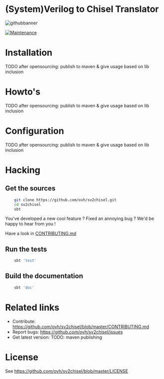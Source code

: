 # (System)Verilog to Chisel Translator
 
![githubbanner](https://user-images.githubusercontent.com/3379410/27423240-3f944bc4-5731-11e7-87bb-3ff603aff8a7.png)
 
[![Maintenance](https://img.shields.io/maintenance/yes/2020.svg)]() 
<!-- [![Build Status](https://travis-ci.org/ovh/sv2chisel.svg)](https://travis-ci.org/ovh/sv2chisel)  -->
 
 
# Installation
TODO after opensourcing: publish to maven & give usage based on lib inclusion

# Howto's
TODO after opensourcing: publish to maven & give usage based on lib inclusion
 
# Configuration
TODO after opensourcing: publish to maven & give usage based on lib inclusion
 
# Hacking
 
## Get the sources
 
```bash
    git clone https://github.com/ovh/sv2chisel.git
    cd sv2chisel
    sbt
```
 
You've developed a new cool feature ? Fixed an annoying bug ? We'd be happy
to hear from you !
 
Have a look in [CONTRIBUTING.md](https://github.com/ovh/sv2chisel/blob/master/CONTRIBUTING.md)
## Run the tests

```bash
    sbt 'test'
```
 
## Build the documentation

```bash
    sbt 'doc'
```
 
# Related links
 
 * Contribute: https://github.com/ovh/sv2chisel/blob/master/CONTRIBUTING.md
 * Report bugs: https://github.com/ovh/sv2chisel/issues
 * Get latest version: TODO: maven publishing
 
# License
 
See https://github.com/ovh/sv2chisel/blob/master/LICENSE

 